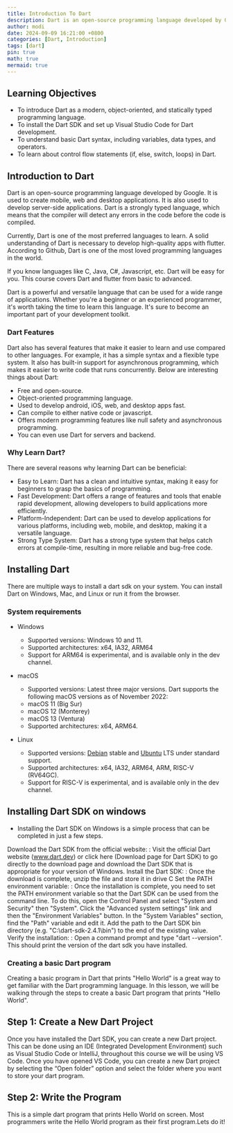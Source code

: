 ```yaml
---
title: Introduction To Dart
description: Dart is an open-source programming language developed by Google
author: modi
date: 2024-09-09 16:21:00 +0800
categories: [Dart, Introduction]
tags: [dart]
pin: true
math: true
mermaid: true
---
```



## Learning Objectives

- To introduce Dart as a modern, object-oriented, and statically typed programming language.
- To install the Dart SDK and set up Visual Studio Code for Dart development.
- To understand basic Dart syntax, including variables, data types, and operators.
- To learn about control flow statements (if, else, switch, loops) in Dart.


## Introduction to Dart

Dart is an open-source programming language developed by Google. It is used to create mobile, web and desktop applications. It is also used to develop server-side applications. Dart is a strongly typed language, which means that the compiler will detect any errors in the code before the code is compiled.


Currently, Dart is one of the most preferred languages to learn. A solid understanding of Dart is necessary to develop high-quality apps with flutter. According to Github, Dart is one of the most loved programming languages in the world.

If you know languages like C, Java, C#, Javascript, etc. Dart will be easy for you. This course covers Dart and flutter from basic to advanced.

Dart is a powerful and versatile language that can be used for a wide range of applications. Whether you're a beginner or an experienced programmer, it's worth taking the time to learn this language. It's sure to become an important part of your development toolkit.

### Dart Features 

  Dart also has several features that make it easier to learn and use compared to other languages. For example, it has a simple syntax and a flexible type system. It also has built-in support for asynchronous programming, which makes it easier to write code that runs concurrently. Below are interesting things about Dart:

- Free and open-source.
- Object-oriented programming language.
- Used to develop android, iOS, web, and desktop apps fast.
- Can compile to either native code or javascript.
- Offers modern programming features like null safety and asynchronous programming.
- You can even use Dart for servers and backend.

### Why Learn Dart?

There are several reasons why learning Dart can be beneficial:

- Easy to Learn: Dart has a clean and intuitive syntax, making it easy for beginners to grasp the basics of programming.
- Fast Development: Dart offers a range of features and tools that enable rapid development, allowing developers to build applications more efficiently.
- Platform-Independent: Dart can be used to develop applications for various platforms, including web, mobile, and desktop, making it a versatile language.
- Strong Type System: Dart has a strong type system that helps catch errors at compile-time, resulting in more reliable and bug-free code.


## Installing Dart

There are multiple ways to install a dart sdk on your system. You can install Dart on Windows, Mac, and Linux or run it from the browser.

### System requirements

- Windows
  - Supported versions: Windows 10 and 11.
  - Supported architectures: x64, IA32, ARM64
  - Support for ARM64 is experimental, and is available only in the dev channel.


- macOS
  - Supported versions: Latest three major versions. Dart supports the following macOS versions as of November 2022:
  - macOS 11 (Big Sur)
  - macOS 12 (Monterey)
  - macOS 13 (Ventura)
  - Supported architectures: x64, ARM64.
- Linux
  - Supported versions: [Debian](https://www.debian.org/releases/) stable and [Ubuntu](https://wiki.ubuntu.com/Releases) LTS under standard support.
  - Supported architectures: x64, IA32, ARM64, ARM, RISC-V (RV64GC).
  - Support for RISC-V is experimental, and is available only in the dev channel.


## Installing Dart SDK on windows

- Installing the Dart SDK on Windows is a simple process that can be completed in just a few steps.

Download the Dart SDK from the official website:
: Visit the official Dart website (www.dart.dev) or click here (Download page for Dart SDK) to go directly to the download page and download the Dart SDK that is appropriate for your version of Windows.
Install the Dart SDK:
: Once the download is complete, unzip the file and store it in drive C
Set the PATH environment variable:
: Once the installation is complete, you need to set the PATH environment variable so that the Dart SDK can be used from the command line. To do this, open the Control Panel and select "System and Security" then "System". Click the "Advanced system settings" link and then the "Environment Variables" button. In the "System Variables" section, find the "Path" variable and edit it. Add the path to the Dart SDK bin directory (e.g. "C:\dart-sdk-2.4.1\bin") to the end of the existing value.
Verify the installation:
: Open a command prompt and type "dart --version". This should print the version of the dart sdk you have installed.


### Creating a basic Dart program

Creating a basic program in Dart that prints "Hello World" is a great way to get familiar with the Dart programming language. In this lesson, we will be walking through the steps to create a basic Dart program that prints "Hello World". 

## Step 1: Create a New Dart Project

Once you have installed the Dart SDK, you can create a new Dart project. This can be done using an IDE (Integrated Development Environment) such as Visual Studio Code or IntelliJ, throughout this course we will be using VS Code. Once you have opened VS Code, you can create a new Dart project by selecting the “Open folder” option and select the folder where you want to store your dart program. 



## Step 2: Write the Program

This is a simple dart program that prints Hello World on screen. Most programmers write the Hello World program as their first program.Lets do it!